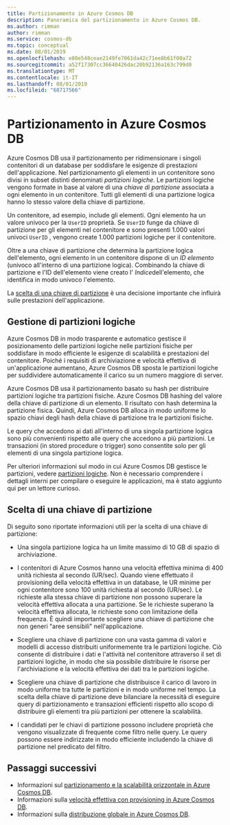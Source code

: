 ```yaml
---
title: Partizionamento in Azure Cosmos DB
description: Panoramica del partizionamento in Azure Cosmos DB.
ms.author: rimman
author: rimman
ms.service: cosmos-db
ms.topic: conceptual
ms.date: 08/01/2019
ms.openlocfilehash: e80e548ceae2149fe7061da42c71ee8b61f00a72
ms.sourcegitcommit: a52f17307cc36640426dac20b92136a163c799d0
ms.translationtype: MT
ms.contentlocale: it-IT
ms.lasthandoff: 08/01/2019
ms.locfileid: "68717566"
---
```

# <a name="partitioning-in-azure-cosmos-db"></a>Partizionamento in Azure Cosmos DB

Azure Cosmos DB usa il partizionamento per ridimensionare i singoli contenitori di un database per soddisfare le esigenze di prestazioni dell'applicazione. Nel partizionamento gli elementi in un contenitore sono divisi in subset distinti denominati *partizioni logiche*. Le partizioni logiche vengono formate in base al valore di una *chiave di partizione* associata a ogni elemento in un contenitore. Tutti gli elementi di una partizione logica hanno lo stesso valore della chiave di partizione.

Un contenitore, ad esempio, include gli elementi. Ogni elemento ha un valore univoco per la `UserID` proprietà. Se `UserID` funge da chiave di partizione per gli elementi nel contenitore e sono presenti 1.000 valori univoci `UserID` , vengono create 1.000 partizioni logiche per il contenitore.

Oltre a una chiave di partizione che determina la partizione logica dell'elemento, ogni elemento in un contenitore dispone di un *ID elemento* (univoco all'interno di una partizione logica). Combinando la chiave di partizione e l'ID dell'elemento viene creato l' *Indice*dell'elemento, che identifica in modo univoco l'elemento.

La [scelta di una chiave di partizione](partitioning-overview.md#choose-partitionkey) è una decisione importante che influirà sulle prestazioni dell'applicazione.

## <a name="managing-logical-partitions"></a>Gestione di partizioni logiche

Azure Cosmos DB in modo trasparente e automatico gestisce il posizionamento delle partizioni logiche nelle partizioni fisiche per soddisfare in modo efficiente le esigenze di scalabilità e prestazioni del contenitore. Poiché i requisiti di archiviazione e velocità effettiva di un'applicazione aumentano, Azure Cosmos DB sposta le partizioni logiche per suddividere automaticamente il carico su un numero maggiore di server. 

Azure Cosmos DB usa il partizionamento basato su hash per distribuire partizioni logiche tra partizioni fisiche. Azure Cosmos DB hashing del valore della chiave di partizione di un elemento. Il risultato con hash determina la partizione fisica. Quindi, Azure Cosmos DB alloca in modo uniforme lo spazio chiavi degli hash della chiave di partizione tra le partizioni fisiche.

Le query che accedono ai dati all'interno di una singola partizione logica sono più convenienti rispetto alle query che accedono a più partizioni. Le transazioni (in stored procedure o trigger) sono consentite solo per gli elementi di una singola partizione logica.

Per ulteriori informazioni sul modo in cui Azure Cosmos DB gestisce le partizioni, vedere [partizioni logiche](partition-data.md). Non è necessario comprendere i dettagli interni per compilare o eseguire le applicazioni, ma è stato aggiunto qui per un lettore curioso.

## <a id="choose-partitionkey"></a>Scelta di una chiave di partizione

Di seguito sono riportate informazioni utili per la scelta di una chiave di partizione:

* Una singola partizione logica ha un limite massimo di 10 GB di spazio di archiviazione.  

* I contenitori di Azure Cosmos hanno una velocità effettiva minima di 400 unità richiesta al secondo (UR/sec). Quando viene effettuato il provisioning della velocità effettiva in un database, le UR minime per ogni contenitore sono 100 unità richiesta al secondo (UR/sec). Le richieste alla stessa chiave di partizione non possono superare la velocità effettiva allocata a una partizione. Se le richieste superano la velocità effettiva allocata, le richieste sono con limitazione della frequenza. È quindi importante scegliere una chiave di partizione che non generi "aree sensibili" nell'applicazione.

* Scegliere una chiave di partizione con una vasta gamma di valori e modelli di accesso distribuiti uniformemente tra le partizioni logiche. Ciò consente di distribuire i dati e l'attività nel contenitore attraverso il set di partizioni logiche, in modo che sia possibile distribuire le risorse per l'archiviazione e la velocità effettiva dei dati tra le partizioni logiche.

* Scegliere una chiave di partizione che distribuisce il carico di lavoro in modo uniforme tra tutte le partizioni e in modo uniforme nel tempo. La scelta della chiave di partizione deve bilanciare la necessità di eseguire query di partizionamento e transazioni efficienti rispetto allo scopo di distribuire gli elementi tra più partizioni per ottenere la scalabilità.

* I candidati per le chiavi di partizione possono includere proprietà che vengono visualizzate di frequente come filtro nelle query. Le query possono essere indirizzate in modo efficiente includendo la chiave di partizione nel predicato del filtro.

## <a name="next-steps"></a>Passaggi successivi

* Informazioni sul [partizionamento e la scalabilità orizzontale in Azure Cosmos DB](partition-data.md).
* Informazioni sulla [velocità effettiva con provisioning in Azure Cosmos DB](request-units.md).
* Informazioni sulla [distribuzione globale in Azure Cosmos DB](distribute-data-globally.md).
